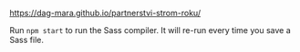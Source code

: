 https://dag-mara.github.io/partnerstvi-strom-roku/

Run `npm start` to run the Sass compiler. It will re-run every time you save a Sass file.
